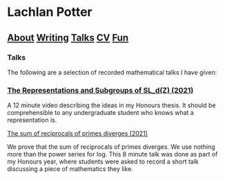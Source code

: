# Lachlan Potter

## [About](README.md)  [Writing](Writing.md)  [Talks](Talks.md)  [CV](CV.md)  [Fun](Fun.md) 

### Talks

The following are a selection of recorded mathematical talks I have given:

### [The Representations and Subgroups of SL_d(Z) (2021)](https://drive.google.com/file/d/1DKZTXKVIyogIHoKCsKuoYHGfy0is8fc6/view?usp=sharing)

A 12 minute video describing the ideas in my Honours thesis. It should be comprehensible to any undergraduate student who knows what a representation is.

[The sum of reciprocals of primes diverges (2021)](https://drive.google.com/file/d/1JtUBmIVBB0cW-53HFsbZNMDxvnr4pCN5/view?usp=sharing)

We prove that the sum of reciprocals of primes diverges. We use nothing more than the power series for log. This 8 minute talk was done as part of my Honours year, where students were asked to record a short talk discussing a piece of mathematics they like.
